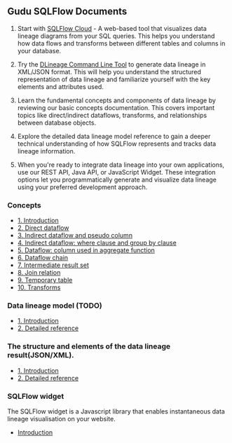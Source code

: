 ## Gudu SQLFlow Documents

1. Start with [SQLFlow Cloud](https://sqlflow.gudusoft.com/) - A web-based tool that visualizes data lineage diagrams from your SQL queries. This helps you understand how data flows and transforms between different tables and columns in your database.

2. Try the [DLineage Command Line Tool](https://github.com/sqlparser/gsp_demo_java/releases) to generate data lineage in XML/JSON format. This will help you understand the structured representation of data lineage and familiarize yourself with the key elements and attributes used.

3. Learn the fundamental concepts and components of data lineage by reviewing our basic concepts documentation. This covers important topics like direct/indirect dataflows, transforms, and relationships between database objects.

4. Explore the detailed data lineage model reference to gain a deeper technical understanding of how SQLFlow represents and tracks data lineage information.

5. When you're ready to integrate data lineage into your own applications, use our REST API, Java API, or JavaScript Widget. These integration options let you programmatically generate and visualize data lineage using your preferred development approach.


### Concepts
- [1. Introduction](basic-concepts/1-introduction.md)
- [2. Direct dataflow](basic-concepts/2-direct-dataflow.md)
- [3. Indirect dataflow and pseudo column](basic-concepts/3-indirect-dataflow-and-pseudo-column.md)
- [4. Indirect dataflow: where clause and group by clause](basic-concepts/4-indirect-dataflow-where-group-by.md)
- [5. Dataflow: column used in aggregate function](basic-concepts/5-dataflow-column-used-in-aggregate-function.md)
- [6. Dataflow chain](basic-concepts/6-dataflow-chain.md)
- [7. Intermediate result set](basic-concepts/7-intermediate-resultset.md)
- [8. Join relation](basic-concepts/8-join-relation.md)
- [9. Temporary table](basic-concepts/9-temporary-table.md)
- [10. Transforms](basic-concepts/10-transforms.md)


### Data lineage model (TODO)
- [1. Introduction](data-lineage-model/readme.md)
- [2. Detailed reference](data-lineage-model/data-lineage-model-reference.md)

### The structure and elements of the data lineage result(JSON/XML).
- [1. Introduction](data-lineage-format/readme.md)
- [2. Detailed reference](data-lineage-format/data-lineage-format-reference.md)

### SQLFlow widget

The SQLFlow widget is a Javascript library that enables instantaneous data lineage visualisation on your website.

- [Introduction](../widget/doc/readme.md)